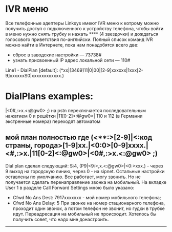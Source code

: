# IVR меню
Все телефонные адептеры Linksys имеют IVR меню к котрому можно получить доступ с подключенного к устройству телефона, чтобы войти в меню нужно снять трубку и нажать **** (4 звездочки) и дождаться голосового приветствия по-английски. Полный список команд IVR можно найти в Интернете, пока нам понадобятся всего две:
 - сброс в заводские настройки — 73738#
 - узнать присвоенный IP адрес локальной сети — 110#

Line1 - DialPlan [default]: (*xx|[3469]11|0|00|[2-9]xxxxxx|1xxx[2-9]xxxxxxS0|xxxxxxxxxxxx.)

# DialPlans examples:

|<0#,:>x.<:@gw0> ;) на pstn переключается последовательным нажатием 0 и решётки
|11[0-2]<:@gw0>| 110 и 112 (в Германии экстренные номера) переходят автоматом

мой план полностью где (<**:>[2-9]|<:код страны, города>[1-9]xx.|<0:0>[0-9]xxxx.|<#,:>x.|11[0-2]<:@gw0>|<0#,:>x.<:@gw0> ;)
-------------------
Dial plan сделал следующий: S:4, (P9|<9:>,x.<:@gw0>|<0:>xxx.) - через 9 выход на городскую линию, через 0 - на sipnet.
Остальные настройки оставлены по умолчанию.
Все работает, могу звонить.
Но не получается сделать перенаправление звонка на мобильный.
На вкладке User 1 в разделе Call Forward Settings мною было указано:
- Cfwd No Ans Dest: 7917xxxxxxx - мой номер мобильного телефона;
- Cfwd No Ans Delay: 5
При звонке на номер стационарного телефона, проходит один звонок, а потом телефон не звонит, но гудки в трубке идут. Переадресация на мобильный не происходит. Хотелось бы получить совет, что надо мне донастроить.
-------------------